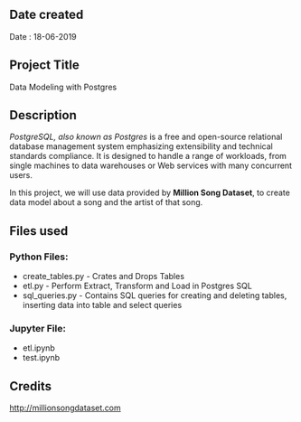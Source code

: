 ## Date created
Date : 18-06-2019

## Project Title
Data Modeling with Postgres

## Description
*PostgreSQL, also known as Postgres* is a free and open-source relational database management system emphasizing extensibility and technical standards compliance. It is designed to handle a range of workloads, from single machines to data warehouses or Web services with many concurrent users.

In this project, we will use data provided by **Million Song Dataset**, to create data model about a song and the artist of that song.

## Files used
### Python Files:
* create_tables.py - Crates and Drops Tables
* etl.py - Perform Extract, Transform and Load in Postgres SQL
* sql_queries.py - Contains SQL queries for creating and deleting tables, inserting data into table and select queries

### Jupyter File:
* etl.ipynb
* test.ipynb


## Credits
http://millionsongdataset.com

